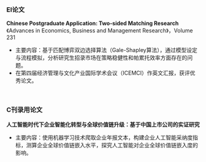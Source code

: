 ### EI论文
**Chinese Postgraduate Application: Two-sided Matching Research**<br>
《Advances in Economics, Business and Management Research》，Volume 231
- 主要内容：基于匹配博弈双边选择算法（Gale-Shapley算法），通过模型设定与流程模拟，分析研究生招录市场在策略稳健性和帕累托效率方面存在的问题。
- 在第四届经济管理与文化产业国际学术会议（ICEMCI）作英文汇报，获评优秀论文。<br>
<br>

### C刊录用论文
**人工智能时代下企业智能化转型与全球价值链升级：基于中国上市公司的实证研究**<br>

- 主要内容：使用机器学习技术爬取企业年报文本，构建企业人工智能采纳度指标，测算企业全球价值链嵌入水平，探究人工智能对企业全球价值链嵌入度的影响。

<br>


